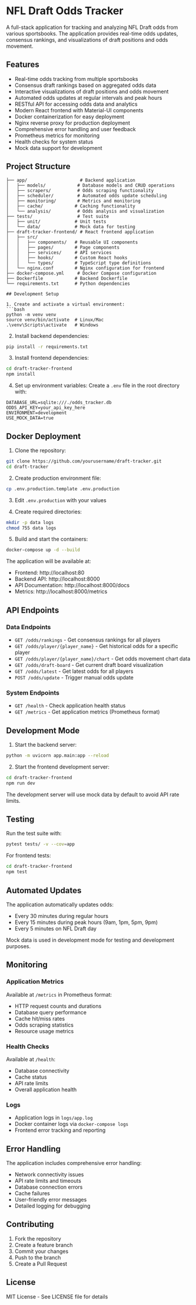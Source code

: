 # NFL Draft Odds Tracker

A full-stack application for tracking and analyzing NFL Draft odds from various sportsbooks. The application provides real-time odds updates, consensus rankings, and visualizations of draft positions and odds movement.

## Features

- Real-time odds tracking from multiple sportsbooks
- Consensus draft rankings based on aggregated odds data
- Interactive visualizations of draft positions and odds movement
- Automated odds updates at regular intervals and peak hours
- RESTful API for accessing odds data and analytics
- Modern React frontend with Material-UI components
- Docker containerization for easy deployment
- Nginx reverse proxy for production deployment
- Comprehensive error handling and user feedback
- Prometheus metrics for monitoring
- Health checks for system status
- Mock data support for development

## Project Structure

```
├── app/                    # Backend application
│   ├── models/            # Database models and CRUD operations
│   ├── scrapers/          # Odds scraping functionality
│   ├── scheduler/         # Automated odds update scheduling
│   ├── monitoring/        # Metrics and monitoring
│   ├── cache/            # Caching functionality
│   └── analysis/          # Odds analysis and visualization
├── tests/                 # Test suite
│   ├── unit/             # Unit tests
│   └── data/             # Mock data for testing
├── draft-tracker-frontend/ # React frontend application
│   ├── src/
│   │   ├── components/   # Reusable UI components
│   │   ├── pages/        # Page components
│   │   ├── services/     # API services
│   │   ├── hooks/        # Custom React hooks
│   │   └── types/        # TypeScript type definitions
│   └── nginx.conf        # Nginx configuration for frontend
├── docker-compose.yml     # Docker Compose configuration
├── Dockerfile            # Backend Dockerfile
└── requirements.txt      # Python dependencies

## Development Setup

1. Create and activate a virtual environment:
```bash
python -m venv venv
source venv/bin/activate  # Linux/Mac
.\venv\Scripts\activate   # Windows
```

2. Install backend dependencies:
```bash
pip install -r requirements.txt
```

3. Install frontend dependencies:
```bash
cd draft-tracker-frontend
npm install
```

4. Set up environment variables:
Create a `.env` file in the root directory with:
```
DATABASE_URL=sqlite:///./odds_tracker.db
ODDS_API_KEY=your_api_key_here
ENVIRONMENT=development
USE_MOCK_DATA=true
```

## Docker Deployment

1. Clone the repository:
```bash
git clone https://github.com/yourusername/draft-tracker.git
cd draft-tracker
```

2. Create production environment file:
```bash
cp .env.production.template .env.production
```

3. Edit `.env.production` with your values

4. Create required directories:
```bash
mkdir -p data logs
chmod 755 data logs
```

5. Build and start the containers:
```bash
docker-compose up -d --build
```

The application will be available at:
- Frontend: http://localhost:80
- Backend API: http://localhost:8000
- API Documentation: http://localhost:8000/docs
- Metrics: http://localhost:8000/metrics

## API Endpoints

### Data Endpoints
- `GET /odds/rankings` - Get consensus rankings for all players
- `GET /odds/player/{player_name}` - Get historical odds for a specific player
- `GET /odds/player/{player_name}/chart` - Get odds movement chart data
- `GET /odds/draft-board` - Get current draft board visualization
- `GET /odds/latest` - Get latest odds for all players
- `POST /odds/update` - Trigger manual odds update

### System Endpoints
- `GET /health` - Check application health status
- `GET /metrics` - Get application metrics (Prometheus format)

## Development Mode

1. Start the backend server:
```bash
python -m uvicorn app.main:app --reload
```

2. Start the frontend development server:
```bash
cd draft-tracker-frontend
npm run dev
```

The development server will use mock data by default to avoid API rate limits.

## Testing

Run the test suite with:
```bash
pytest tests/ -v --cov=app
```

For frontend tests:
```bash
cd draft-tracker-frontend
npm test
```

## Automated Updates

The application automatically updates odds:
- Every 30 minutes during regular hours
- Every 15 minutes during peak hours (9am, 1pm, 5pm, 9pm)
- Every 5 minutes on NFL Draft day

Mock data is used in development mode for testing and development purposes.

## Monitoring

### Application Metrics
Available at `/metrics` in Prometheus format:
- HTTP request counts and durations
- Database query performance
- Cache hit/miss rates
- Odds scraping statistics
- Resource usage metrics

### Health Checks
Available at `/health`:
- Database connectivity
- Cache status
- API rate limits
- Overall application health

### Logs
- Application logs in `logs/app.log`
- Docker container logs via `docker-compose logs`
- Frontend error tracking and reporting

## Error Handling

The application includes comprehensive error handling:
- Network connectivity issues
- API rate limits and timeouts
- Database connection errors
- Cache failures
- User-friendly error messages
- Detailed logging for debugging

## Contributing

1. Fork the repository
2. Create a feature branch
3. Commit your changes
4. Push to the branch
5. Create a Pull Request

## License

MIT License - See LICENSE file for details 